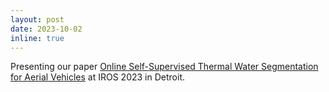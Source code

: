 ```yaml
---
layout: post
date: 2023-10-02
inline: true
---
```


Presenting our paper [Online Self-Supervised Thermal Water Segmentation for Aerial Vehicles](https://arxiv.org/abs/2307.09027) at IROS 2023 in Detroit.